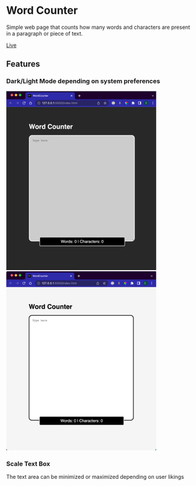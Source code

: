 # Word Counter 

Simple web page that counts how many words and characters are present in a paragraph or piece of text.

[Live](https://webdvprojects.github.io/WordCounter/)

## Features

### Dark/Light Mode depending on system preferences

<img src="Images/ss-dark.png" alt="Dark Mode" width = 400px/>


<img src="Images/ss-light.png" alt="Light Mode" width = 400px/>



### Scale Text Box

The text area can be minimized or maximized depending on user likings